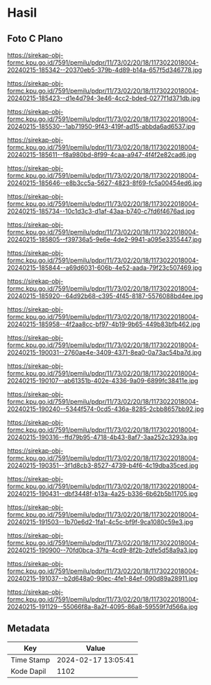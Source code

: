 # Hasil

## Foto C Plano

https://sirekap-obj-formc.kpu.go.id/7591/pemilu/pdpr/11/73/02/20/18/1173022018004-20240215-185342--20370eb5-379b-4d89-b14a-657f5d346778.jpg

https://sirekap-obj-formc.kpu.go.id/7591/pemilu/pdpr/11/73/02/20/18/1173022018004-20240215-185423--d1e4d794-3e46-4cc2-bded-0277f1d371db.jpg

https://sirekap-obj-formc.kpu.go.id/7591/pemilu/pdpr/11/73/02/20/18/1173022018004-20240215-185530--1ab71950-9f43-419f-ad15-abbda6ad6537.jpg

https://sirekap-obj-formc.kpu.go.id/7591/pemilu/pdpr/11/73/02/20/18/1173022018004-20240215-185611--f8a980bd-8f99-4caa-a947-4f4f2e82cad6.jpg

https://sirekap-obj-formc.kpu.go.id/7591/pemilu/pdpr/11/73/02/20/18/1173022018004-20240215-185646--e8b3cc5a-5627-4823-8f69-fc5a00454ed6.jpg

https://sirekap-obj-formc.kpu.go.id/7591/pemilu/pdpr/11/73/02/20/18/1173022018004-20240215-185734--10c1d3c3-d1af-43aa-b740-c7fd6f4676ad.jpg

https://sirekap-obj-formc.kpu.go.id/7591/pemilu/pdpr/11/73/02/20/18/1173022018004-20240215-185805--f39736a5-9e6e-4de2-9941-a095e3355447.jpg

https://sirekap-obj-formc.kpu.go.id/7591/pemilu/pdpr/11/73/02/20/18/1173022018004-20240215-185844--a69d6031-606b-4e52-aada-79f23c507469.jpg

https://sirekap-obj-formc.kpu.go.id/7591/pemilu/pdpr/11/73/02/20/18/1173022018004-20240215-185920--64d92b68-c395-4f45-8187-5576088bd4ee.jpg

https://sirekap-obj-formc.kpu.go.id/7591/pemilu/pdpr/11/73/02/20/18/1173022018004-20240215-185958--4f2aa8cc-bf97-4b19-9b65-449b83bfb462.jpg

https://sirekap-obj-formc.kpu.go.id/7591/pemilu/pdpr/11/73/02/20/18/1173022018004-20240215-190031--2760ae4e-3409-4371-8ea0-0a73ac54ba7d.jpg

https://sirekap-obj-formc.kpu.go.id/7591/pemilu/pdpr/11/73/02/20/18/1173022018004-20240215-190107--ab61351b-402e-4336-9a09-6899fc38411e.jpg

https://sirekap-obj-formc.kpu.go.id/7591/pemilu/pdpr/11/73/02/20/18/1173022018004-20240215-190240--5344f574-0cd5-436a-8285-2cbb8657bb92.jpg

https://sirekap-obj-formc.kpu.go.id/7591/pemilu/pdpr/11/73/02/20/18/1173022018004-20240215-190316--ffd79b95-4718-4b43-8af7-3aa252c3293a.jpg

https://sirekap-obj-formc.kpu.go.id/7591/pemilu/pdpr/11/73/02/20/18/1173022018004-20240215-190351--3f1d8cb3-8527-4739-b4f6-4c19dba35ced.jpg

https://sirekap-obj-formc.kpu.go.id/7591/pemilu/pdpr/11/73/02/20/18/1173022018004-20240215-190431--dbf3448f-b13a-4a25-b336-6b62b5b11705.jpg

https://sirekap-obj-formc.kpu.go.id/7591/pemilu/pdpr/11/73/02/20/18/1173022018004-20240215-191503--1b70e6d2-1fa1-4c5c-bf9f-9ca1080c59e3.jpg

https://sirekap-obj-formc.kpu.go.id/7591/pemilu/pdpr/11/73/02/20/18/1173022018004-20240215-190900--70fd0bca-37fa-4cd9-8f2b-2dfe5d58a9a3.jpg

https://sirekap-obj-formc.kpu.go.id/7591/pemilu/pdpr/11/73/02/20/18/1173022018004-20240215-191037--b2d648a0-90ec-4fe1-84ef-090d89a28911.jpg

https://sirekap-obj-formc.kpu.go.id/7591/pemilu/pdpr/11/73/02/20/18/1173022018004-20240215-191129--55066f8a-8a2f-4095-86a8-59559f7d566a.jpg


## Metadata

| Key        | Value               |
| ---------- | ------------------- |
| Time Stamp | 2024-02-17 13:05:41 |
| Kode Dapil | 1102                |



